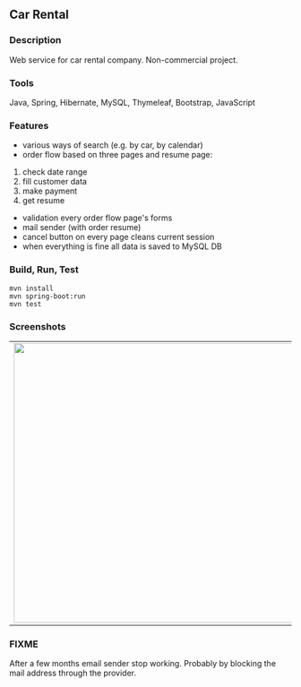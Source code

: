 ## Car Rental

### Description
Web service for car rental company.
Non-commercial project.

### Tools
Java, Spring, Hibernate, MySQL, Thymeleaf, Bootstrap, JavaScript

### Features
- various ways of search (e.g. by car, by calendar)
- order flow based on three pages and resume page:
1. check date range
2. fill customer data 
3. make payment 
4. get resume
- validation every order flow page's forms
- mail sender (with order resume)
- cancel button on every page cleans current session
- when everything is fine all data is saved to MySQL DB

### Build, Run, Test
```
mvn install
mvn spring-boot:run
mvn test
```

### Screenshots

<table>
    <tr>
        <td>
            <img src="http://i.imgur.com/8tyBBlU.png" width="500">
        </td>
        <td>
            <img src="http://i.imgur.com/eCGDN4m.png" width="500">
        </td>
    </tr>
</table>

### FIXME
After a few months email sender stop working. Probably by blocking the mail address through the provider.
